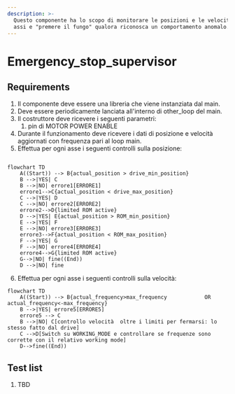 ```yaml
---
description: >-
  Questo componente ha lo scopo di monitorare le posizioni e le velocità degli
  assi e "premere il fungo" qualora riconosca un comportamento anomalo.
---
```


# Emergency\_stop\_supervisor

## Requirements

1. Il componente deve essere una libreria che viene instanziata dal main.
2. Deve essere periodicamente lanciata all'interno di other\_loop del main.
3. Il costruttore deve ricevere i seguenti parametri:
   1. pin di MOTOR POWER ENABLE
4. Durante il funzionamento deve ricevere i dati di posizione e velocità aggiornati con frequenza pari al loop main.
5. Effettua per ogni asse i seguenti controlli sulla posizione:

```mermaid

flowchart TD
    A((Start)) --> B{actual_position > drive_min_position}
    B -->|YES| C
    B -->|NO| errore1[ERRORE1]
    errore1-->C{actual_position < drive_max_position}
    C -->|YES| D
    C -->|NO| errore2[ERRORE2]
    errore2-->D{limited ROM active}
    D -->|YES| E{actual_position > ROM_min_position}
    E -->|YES| F
    E -->|NO| errore3[ERRORE3]
    errore3-->F{actual_position < ROM_max_position}
    F -->|YES| G
    F -->|NO| errore4[ERRORE4]
    errore4-->G{limited ROM active}
    G-->|NO| fine((End))
    D -->|NO| fine
```



6. Effettua per ogni asse i seguenti controlli sulla velocità:

```mermaid
flowchart TD
    A((Start)) --> B{actual_frequency>max_frequency            OR             actual_frequency<-max_frequency}
    B -->|YES| errore5[ERRORE5]
    errore5 --> C
    B -->|NO| C[controllo velocità  oltre i limiti per fermarsi: lo stesso fatto dal drive]
    C -->D[Switch su WORKING_MODE e controllare se frequenze sono corrette con il relativo working mode]
    D-->fine((End))
```

## Test list

1. TBD
